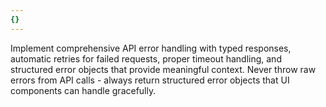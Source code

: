 ```yaml
---
{}
---
```


Implement comprehensive API error handling with typed responses, automatic retries for failed requests, proper timeout handling, and structured error objects that provide meaningful context. Never throw raw errors from API calls - always return structured error objects that UI components can handle gracefully.